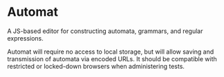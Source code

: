 # Automat

A JS-based editor for constructing automata, grammars, and regular
expressions.

Automat will require no access to local storage, but will allow saving
and transmission of automata via encoded URLs.  It should be
compatible with restricted or locked-down browsers when
administering tests.

